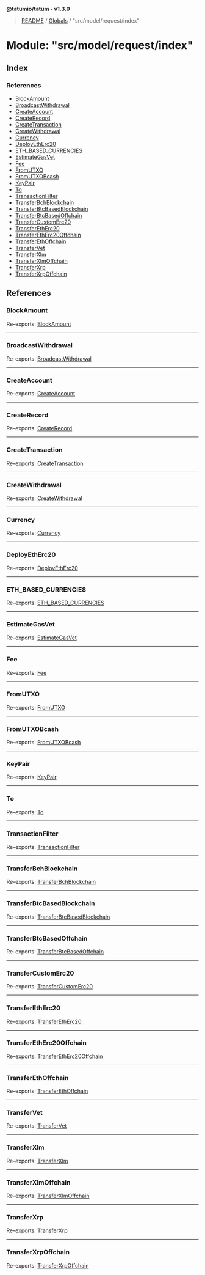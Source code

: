 **@tatumio/tatum - v1.3.0**

> [README](../README.md) / [Globals](../globals.md) / "src/model/request/index"

# Module: "src/model/request/index"

## Index

### References

* [BlockAmount](_src_model_request_index_.md#blockamount)
* [BroadcastWithdrawal](_src_model_request_index_.md#broadcastwithdrawal)
* [CreateAccount](_src_model_request_index_.md#createaccount)
* [CreateRecord](_src_model_request_index_.md#createrecord)
* [CreateTransaction](_src_model_request_index_.md#createtransaction)
* [CreateWithdrawal](_src_model_request_index_.md#createwithdrawal)
* [Currency](_src_model_request_index_.md#currency)
* [DeployEthErc20](_src_model_request_index_.md#deployetherc20)
* [ETH\_BASED\_CURRENCIES](_src_model_request_index_.md#eth_based_currencies)
* [EstimateGasVet](_src_model_request_index_.md#estimategasvet)
* [Fee](_src_model_request_index_.md#fee)
* [FromUTXO](_src_model_request_index_.md#fromutxo)
* [FromUTXOBcash](_src_model_request_index_.md#fromutxobcash)
* [KeyPair](_src_model_request_index_.md#keypair)
* [To](_src_model_request_index_.md#to)
* [TransactionFilter](_src_model_request_index_.md#transactionfilter)
* [TransferBchBlockchain](_src_model_request_index_.md#transferbchblockchain)
* [TransferBtcBasedBlockchain](_src_model_request_index_.md#transferbtcbasedblockchain)
* [TransferBtcBasedOffchain](_src_model_request_index_.md#transferbtcbasedoffchain)
* [TransferCustomErc20](_src_model_request_index_.md#transfercustomerc20)
* [TransferEthErc20](_src_model_request_index_.md#transferetherc20)
* [TransferEthErc20Offchain](_src_model_request_index_.md#transferetherc20offchain)
* [TransferEthOffchain](_src_model_request_index_.md#transferethoffchain)
* [TransferVet](_src_model_request_index_.md#transfervet)
* [TransferXlm](_src_model_request_index_.md#transferxlm)
* [TransferXlmOffchain](_src_model_request_index_.md#transferxlmoffchain)
* [TransferXrp](_src_model_request_index_.md#transferxrp)
* [TransferXrpOffchain](_src_model_request_index_.md#transferxrpoffchain)

## References

### BlockAmount

Re-exports: [BlockAmount](../classes/_src_model_request_blockamount_.blockamount.md)

___

### BroadcastWithdrawal

Re-exports: [BroadcastWithdrawal](../interfaces/_src_model_request_broadcastwithdrawal_.broadcastwithdrawal.md)

___

### CreateAccount

Re-exports: [CreateAccount](../classes/_src_model_request_createaccount_.createaccount.md)

___

### CreateRecord

Re-exports: [CreateRecord](../classes/_src_model_request_createrecord_.createrecord.md)

___

### CreateTransaction

Re-exports: [CreateTransaction](../classes/_src_model_request_createtransaction_.createtransaction.md)

___

### CreateWithdrawal

Re-exports: [CreateWithdrawal](../classes/_src_model_request_createwithdrawal_.createwithdrawal.md)

___

### Currency

Re-exports: [Currency](../enums/_src_model_request_currency_.currency.md)

___

### DeployEthErc20

Re-exports: [DeployEthErc20](../classes/_src_model_request_deployetherc20_.deployetherc20.md)

___

### ETH\_BASED\_CURRENCIES

Re-exports: [ETH\_BASED\_CURRENCIES](_src_model_request_currency_.md#eth_based_currencies)

___

### EstimateGasVet

Re-exports: [EstimateGasVet](../classes/_src_model_request_estimategasvet_.estimategasvet.md)

___

### Fee

Re-exports: [Fee](../classes/_src_model_request_fee_.fee.md)

___

### FromUTXO

Re-exports: [FromUTXO](../classes/_src_model_request_transferbtcbasedblockchain_.fromutxo.md)

___

### FromUTXOBcash

Re-exports: [FromUTXOBcash](../classes/_src_model_request_transferbchblockchain_.fromutxobcash.md)

___

### KeyPair

Re-exports: [KeyPair](../classes/_src_model_request_transferbtcbasedoffchain_.keypair.md)

___

### To

Re-exports: [To](../classes/_src_model_request_transferbtcbasedblockchain_.to.md)

___

### TransactionFilter

Re-exports: [TransactionFilter](../classes/_src_model_request_transactionfilter_.transactionfilter.md)

___

### TransferBchBlockchain

Re-exports: [TransferBchBlockchain](../classes/_src_model_request_transferbchblockchain_.transferbchblockchain.md)

___

### TransferBtcBasedBlockchain

Re-exports: [TransferBtcBasedBlockchain](../classes/_src_model_request_transferbtcbasedblockchain_.transferbtcbasedblockchain.md)

___

### TransferBtcBasedOffchain

Re-exports: [TransferBtcBasedOffchain](../classes/_src_model_request_transferbtcbasedoffchain_.transferbtcbasedoffchain.md)

___

### TransferCustomErc20

Re-exports: [TransferCustomErc20](../classes/_src_model_request_transfercustomerc20_.transfercustomerc20.md)

___

### TransferEthErc20

Re-exports: [TransferEthErc20](../classes/_src_model_request_transferetherc20_.transferetherc20.md)

___

### TransferEthErc20Offchain

Re-exports: [TransferEthErc20Offchain](../classes/_src_model_request_transferetherc20offchain_.transferetherc20offchain.md)

___

### TransferEthOffchain

Re-exports: [TransferEthOffchain](../classes/_src_model_request_transferethoffchain_.transferethoffchain.md)

___

### TransferVet

Re-exports: [TransferVet](../classes/_src_model_request_transfervet_.transfervet.md)

___

### TransferXlm

Re-exports: [TransferXlm](../classes/_src_model_request_transferxlm_.transferxlm.md)

___

### TransferXlmOffchain

Re-exports: [TransferXlmOffchain](../classes/_src_model_request_transferxlmoffchain_.transferxlmoffchain.md)

___

### TransferXrp

Re-exports: [TransferXrp](../classes/_src_model_request_transferxrp_.transferxrp.md)

___

### TransferXrpOffchain

Re-exports: [TransferXrpOffchain](../classes/_src_model_request_transferxrpoffchain_.transferxrpoffchain.md)
